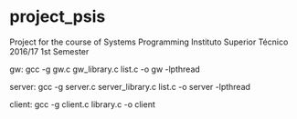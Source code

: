 # project_psis
Project for the course of Systems Programming
Instituto Superior Técnico
2016/17 1st Semester

gw: 
gcc -g gw.c gw_library.c list.c -o gw -lpthread

server: 
gcc -g server.c server_library.c list.c -o server -lpthread

client: 
gcc -g client.c library.c -o client
